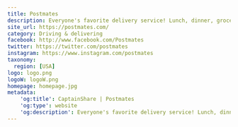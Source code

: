 ```yaml
---
title: Postmates
description: Everyone's favorite delivery service! Lunch, dinner, groceries, office supplies or anything else.
site_url: https://postmates.com/
category: Driving & delivering
facebook: http://www.facebook.com/Postmates
twitter: https://twitter.com/postmates
instagram: https://www.instagram.com/postmates
taxonomy:
  region: [USA]
logo: logo.png
logoW: logoW.png
homepage: homepage.jpg
metadata:
    'og:title': CaptainShare | Postmates
    'og:type': website
    'og:description': Everyone's favorite delivery service! Lunch, dinner, groceries, office supplies or anything else.
---
```

